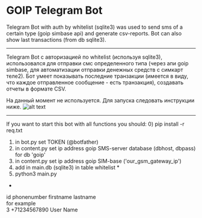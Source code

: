# GOIP Telegram Bot
Telegram Bot with auth by whitelist (sqlite3) was used to send sms of a certain type (goip simbase api) and generate csv-reports. Bot can also show last transactions (from db sqlite3).
___
Telegram Bot с авторизацией по whitelist (используя sqlite3), использовался для отправки смс определенного типа (через апи goip simbase, для автоматизации отправки денежных средств с симкарт теле2). Бот умеет показывать последние транзакции (имеется в виду, что каждое отправленное сообщение - есть транзакция), создавать отчеты в формате CSV.

На данный момент не используется. 
Для запуска следовать инструкции ниже.
![alt text](https://iili.io/dSxQDu.jpg)
___

If you want to start this bot with all functions you should:
0) pip install -r req.txt
1) in bot.py set TOKEN (@botfather)
2) in content.py set ip address goip SMS-server database (dbhost, dbpass) for db 'goip'
3) in content.py set ip address goip SIM-base ('our_gsm_gateway_ip')
4) add in main.db (sqlite3) in table whitelist *
5) python3 main.py <br/>

* <br/>
id phonenumber firstname lastname <br/>
for example <br/>
3 +71234567890 User Name  <br/>
